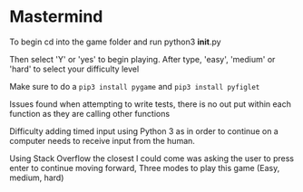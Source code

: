 # Mastermind

 To begin cd into the game folder and run python3 **init**.py

 Then select 'Y' or 'yes' to begin playing. After type, 'easy', 'medium' or 'hard' to select your difficulty level

 Make sure to do a `pip3 install pygame` and `pip3 install pyfiglet`

 Issues found when attempting to write tests, there is no out put within each function as they are calling other functions

 Difficulty adding timed input using Python 3 as in order to continue on a computer needs to receive input from the human.

 Using Stack Overflow the closest I could come was asking the user to press enter to continue moving forward,
 Three modes to play this game (Easy, medium, hard) 
